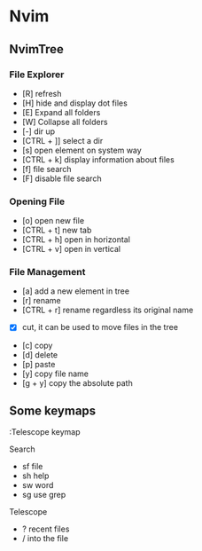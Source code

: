 # Nvim

## NvimTree

### File Explorer

- [R] refresh
- [H] hide and display dot files
- [E] Expand all folders
- [W] Collapse all folders
- [\-] dir up
- [CTRL + ]] select a dir
- [s] open element on system way
- [CTRL + k] display information about files
- [f] file search
- [F] disable file search

### Opening File

- [o] open new file
- [CTRL + t] new tab
- [CTRL + h] open in horizontal
- [CTRL + v] open in vertical

### File Management

- [a] add a new element in tree
- [r] rename
- [CTRL + r] rename regardless its original name
- [x] cut, it can be used to move files in the tree
- [c] copy 
- [d] delete 
- [p] paste 
- [y] copy file name
- [g + y] copy the absolute path

## Some keymaps

:Telescope keymap

Search 

- <leader>sf file
- <leader>sh help
- <leader>sw word
- <leader>sg use grep

Telescope

- <leader>? recent files
- <leader>/ into the file
